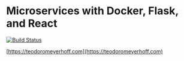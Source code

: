 # Microservices with Docker, Flask, and React

[![Build Status](https://travis-ci.org/smeyerhot/testdriven.svg?branch=master)](https://travis-ci.org/smeyerhot/testdriven)


[https://teodoromeyerhoff.com](https://teodoromeyerhoff.com)
